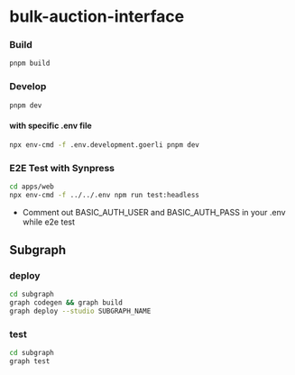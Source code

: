 # bulk-auction-interface

### Build

```bash
pnpm build
```

### Develop

```bash
pnpm dev
```

#### with specific .env file

```bash
npx env-cmd -f .env.development.goerli pnpm dev
```

### E2E Test with Synpress

```bash
cd apps/web
npx env-cmd -f ../../.env npm run test:headless
```

- Comment out BASIC_AUTH_USER and BASIC_AUTH_PASS in your .env while e2e test

## Subgraph

### deploy

```bash
cd subgraph
graph codegen && graph build
graph deploy --studio SUBGRAPH_NAME
```

### test

```bash
cd subgraph
graph test
```
